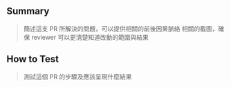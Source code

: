 ## Summary
> 簡述這支 PR 所解決的問題，可以提供相關的前後因果脈絡
> 相關的截圖，確保 reviewer 可以更清楚知道改動的範圍與結果

## How to Test
> 測試這個 PR 的步驟及應該呈現什麼結果